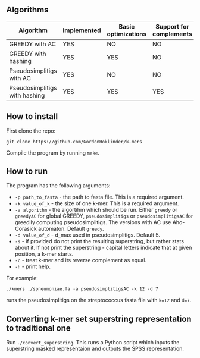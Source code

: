 ## Algorithms

| Algorithm                     | Implemented | Basic optimizations | Support for complements |
|-------------------------------|-------------|---------------------|-------------------------|
| GREEDY with AC                | YES         | NO                  | NO                      |
| GREEDY with hashing           | YES         | YES                 | NO                      |
| Pseudosimplitigs with AC      | YES         | NO                  | NO                      |
| Pseudosimplitigs with hashing | YES         | YES                 | YES                     |


## How to install

First clone the repo:

```
git clone https://github.com/GordonHoklinder/k-mers
```

Compile the program by running `make`.


## How to run

The program has the following arguments:

- `-p path_to_fasta` - the path to fasta file. This is a required argument.
- `-k value_of_k` - the size of one k-mer. This is a required argument.
- `-a algorithm` - the algortihm which should be run. Either `greedy` or `greedyAC` for global GREEDY, `pseudosimplitigs` or `pseudosimplitigsAC` for greedily computing pseudosimplitigs.
The versions with AC use Aho-Corasick automaton. Default `greedy`.
- `-d value_of_d` - d_max used in pseudosimplitigs. Default 5.
- `-s` - if provided do not print the resulting superstring, but rather stats about it. If not print the superstring - capital letters indicate that at given position, a k-mer starts.
- `-c` - treat k-mer and its reverse complement as equal.
- `-h` - print help.

For example:

```
./kmers ./spneumoniae.fa -a pseudosimplitigsAC -k 12 -d 7
```

runs the pseudosimplitigs on the streptococcus fasta file with `k=12` and `d=7`.

## Converting k-mer set superstring representation to traditional one

Run `./convert_superstring`. This runs a Python script which inputs the superstring masked representaion and outputs the SPSS representation.

